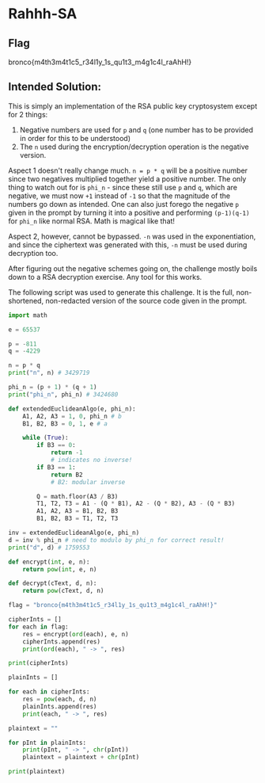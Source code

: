 # Rahhh-SA

## Flag
bronco{m4th3m4t1c5_r34l1y_1s_qu1t3_m4g1c4l_raAhH!}

## Intended Solution:
This is simply an implementation of the RSA public key cryptosystem except for 2 things:

1. Negative numbers are used for `p` and `q` (one number has to be provided in order for this to be understood) 
2. The `n` used during the encryption/decryption operation is the negative version.

Aspect 1 doesn't really change much. `n = p * q` will be a positive number since two negatives multiplied together yield a positive number. The only thing to watch out for is `phi_n` - since these still use `p` and `q`, which are negative, we must now `+1` instead of `-1` so that the magnitude of the numbers go down as intended. One can also just forego the negative `p` given in the prompt by turning it into a positive and performing `(p-1)(q-1)` for `phi_n` like normal RSA. Math is magical like that!

Aspect 2, however, cannot be bypassed. `-n` was used in the exponentiation, and since the ciphertext was generated with this, `-n` must be used during decryption too.

After figuring out the negative schemes going on, the challenge mostly boils down to a RSA decryption exercise. Any tool for this works.

The following script was used to generate this challenge. It is the full, non-shortened, non-redacted version of the source code given in the prompt.
```py
import math

e = 65537

p = -811
q = -4229

n = p * q
print("n", n) # 3429719

phi_n = (p + 1) * (q + 1) 
print("phi_n", phi_n) # 3424680

def extendedEuclideanAlgo(e, phi_n):
    A1, A2, A3 = 1, 0, phi_n # b
    B1, B2, B3 = 0, 1, e # a

    while (True):
        if B3 == 0:
            return -1 
            # indicates no inverse!
        if B3 == 1:
            return B2 
            # B2: modular inverse

        Q = math.floor(A3 / B3)
        T1, T2, T3 = A1 - (Q * B1), A2 - (Q * B2), A3 - (Q * B3)
        A1, A2, A3 = B1, B2, B3
        B1, B2, B3 = T1, T2, T3

inv = extendedEuclideanAlgo(e, phi_n)
d = inv % phi_n # need to modulo by phi_n for correct result! 
print("d", d) # 1759553

def encrypt(int, e, n):
    return pow(int, e, n)

def decrypt(cText, d, n):
    return pow(cText, d, n)

flag = "bronco{m4th3m4t1c5_r34l1y_1s_qu1t3_m4g1c4l_raAhH!}"

cipherInts = []
for each in flag:
    res = encrypt(ord(each), e, n)
    cipherInts.append(res)
    print(ord(each), " -> ", res)

print(cipherInts)

plainInts = []

for each in cipherInts:
    res = pow(each, d, n)
    plainInts.append(res)
    print(each, " -> ", res)

plaintext = ""

for pInt in plainInts:
    print(pInt, " -> ", chr(pInt))
    plaintext = plaintext + chr(pInt)

print(plaintext)
```